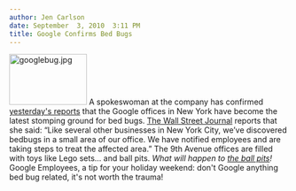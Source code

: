 ```yaml
---
author: Jen Carlson
date: September  3, 2010  3:11 PM
title: Google Confirms Bed Bugs
---
```


<p><span class="mt-enclosure mt-enclosure-image" style="display: inline;"> <img alt="googlebug.jpg" src="https://web.archive.org/web/20110611045138im_/http://gothamist.com/attachments/arts_jen/googlebug.jpg" width="140" height="92" class="image-right"> </span>A spokeswoman at the company has confirmed <a href="https://web.archive.org/web/20110611045138/http://gothamist.com/2010/09/02/google_hq.php">yesterday&apos;s reports</a> that the Google offices in New York have become the latest stomping ground for bed bugs. <a href="https://web.archive.org/web/20110611045138/http://blogs.wsj.com/metropolis/2010/09/03/bedbugs-infest-googles-new-york-office/">The Wall Street Journal</a> reports that she said: &#x201C;Like several other businesses in New York City, we&#x2019;ve discovered bedbugs in a small area of our office. We have notified employees and are taking steps to treat the affected area.&#x201D; The 9th Avenue offices are filled with toys like Lego sets... and ball pits. <em>What will happen to <a href="https://web.archive.org/web/20110611045138/http://www.flickr.com/photos/reelgeek/3244670041/">the ball pits</a>!</em> Google Employees, a tip for your holiday weekend: don&apos;t Google anything bed bug related, it&apos;s not worth the trauma!</p>